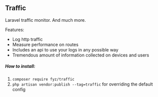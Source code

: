 Traffic
-

Laravel traffic monitor. And much more.

Features:
- Log http traffic
- Measure performance on routes
- Includes an api to use your logs in any possible way
- Tremendous amount of information collected on devices and users


##### How to install:
1.  `composer require fyz/traffic`
2. `php artisan vendor:publish --tag=traffic` for overriding the default config
